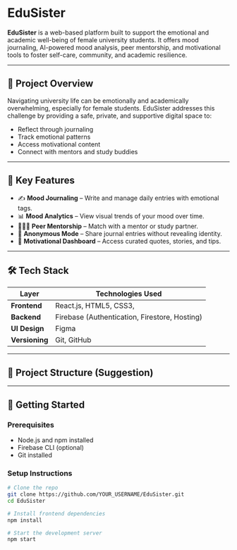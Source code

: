 # EduSister

**EduSister** is a web-based platform built to support the emotional and academic well-being of female university students. It offers mood journaling, AI-powered mood analysis, peer mentorship, and motivational tools to foster self-care, community, and academic resilience.

---

## 🌟 Project Overview

Navigating university life can be emotionally and academically overwhelming, especially for female students. EduSister addresses this challenge by providing a safe, private, and supportive digital space to:

- Reflect through journaling
- Track emotional patterns
- Access motivational content
- Connect with mentors and study buddies

---

## 🚀 Key Features

- ✍️ **Mood Journaling** – Write and manage daily entries with emotional tags.
- 📊 **Mood Analytics** – View visual trends of your mood over time.
- 🧑‍🤝‍🧑 **Peer Mentorship** – Match with a mentor or study partner.
- 💬 **Anonymous Mode** – Share journal entries without revealing identity.
- 🌈 **Motivational Dashboard** – Access curated quotes, stories, and tips.

---

## 🛠️ Tech Stack

| Layer          | Technologies Used                              |
|----------------|------------------------------------------------|
| **Frontend**   | React.js, HTML5, CSS3,                         |
| **Backend**    | Firebase (Authentication, Firestore, Hosting)  |          
| **UI Design**  | Figma                                          |
| **Versioning** | Git, GitHub                                    |

---

## 📁 Project Structure (Suggestion)


---

## 🔧 Getting Started

### Prerequisites

- Node.js and npm installed
- Firebase CLI (optional)
- Git installed

### Setup Instructions

```bash
# Clone the repo
git clone https://github.com/YOUR_USERNAME/EduSister.git
cd EduSister

# Install frontend dependencies
npm install

# Start the development server
npm start
